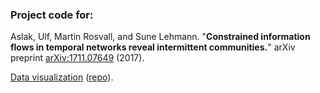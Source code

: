 ### Project code for:

Aslak, Ulf, Martin Rosvall, and Sune Lehmann. "**Constrained information flows in temporal networks reveal intermittent communities.**" arXiv preprint [arXiv:1711.07649](https://arxiv.org/pdf/1711.07649.pdf) (2017).

[Data visualization](http://ulfaslak.com/research/temporal_communities/) ([repo](https://github.com/ulfaslak/ulfaslak.github.io/tree/master/research/temporal_communities)).